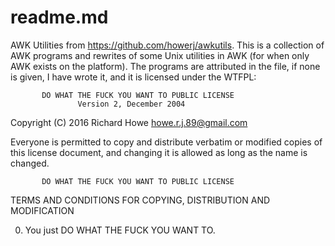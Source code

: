 # readme.md

AWK Utilities from <https://github.com/howerj/awkutils>. This is a collection
of AWK programs and rewrites of some Unix utilities in AWK (for when only AWK
exists on the platform). The programs are attributed in the file, if none is
given, I have wrote it, and it is licensed under the WTFPL:

           DO WHAT THE FUCK YOU WANT TO PUBLIC LICENSE
                   Version 2, December 2004

Copyright (C) 2016 Richard Howe <howe.r.j.89@gmail.com>

Everyone is permitted to copy and distribute verbatim or modified
copies of this license document, and changing it is allowed as long
as the name is changed.

           DO WHAT THE FUCK YOU WANT TO PUBLIC LICENSE
  TERMS AND CONDITIONS FOR COPYING, DISTRIBUTION AND MODIFICATION

 0. You just DO WHAT THE FUCK YOU WANT TO.

